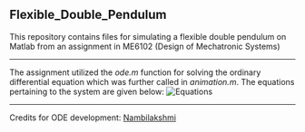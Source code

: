 ## Flexible_Double_Pendulum

This repository contains files for simulating a flexible double pendulum on Matlab from an assignment in ME6102 (Design of Mechatronic Systems)

***

The assignment utilized the _ode.m_ function for solving the ordinary differential equation which was further called in _animation.m_. The equations pertaining to the system are given below:
![Equations](https://quicklatex.com/cache3/03/ql_9bca3d4865084e587ea97ba4749c4803_l3.png)

***

Credits for ODE development: [Nambilakshmi](https://www.github.com/rnambilakshmi)
